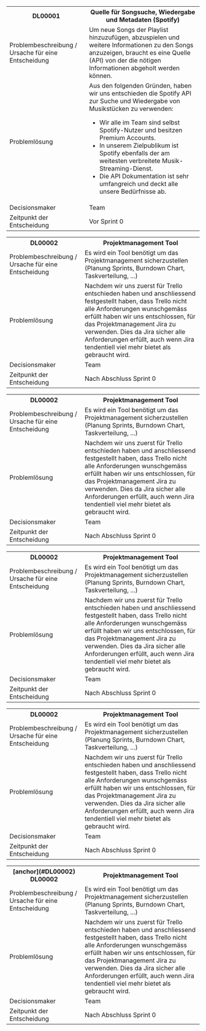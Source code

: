 
<table><tr><th>
	DL00001
</th><th>
	Quelle für Songsuche, Wiedergabe und Metadaten	(Spotify)
</th></tr><tr><td>
	Problembeschreibung / Ursache für eine Entscheidung
</td><td>
	Um neue Songs der Playlist hinzuzufügen, abzuspielen und weitere Informationen zu den Songs anzuzeigen, braucht es eine Quelle (API) von der die nötigen Informationen abgeholt werden können.
</td></tr><tr><td>
	Problemlösung
</td><td>
	Aus den folgenden Gründen, haben wir uns entschieden die Spotify API zur Suche und Wiedergabe von Musikstücken zu verwenden:

- Wir alle im Team sind selbst Spotify-Nutzer und besitzen Premium Accounts.
- In unserem Zielpublikum ist Spotify ebenfalls der am weitesten verbreitete Musik-Streaming-Dienst.
- Die API Dokumentation ist sehr umfangreich und deckt alle unsere Bedürfnisse ab.
</td></tr><tr><td>
	Decisionsmaker
</td><td>
	Team
</td></tr><tr><td>
	Zeitpunkt der Entscheidung
</td><td>
	Vor Sprint 0
</td></tr></table>

<table><tr><th>
	DL00002
</th><th>
	Projektmanagement Tool
</th></tr><tr><td>
	Problembeschreibung / Ursache für eine Entscheidung
</td><td>
	Es wird ein Tool benötigt um das Projektmanagement sicherzustellen (Planung Sprints, Burndown Chart, Taskverteilung, ...)
</td></tr><tr><td>
	Problemlösung
</td><td>
	Nachdem wir uns zuerst für Trello entschieden haben und anschliessend festgestellt haben, dass Trello nicht alle Anforderungen wunschgemäss erfüllt haben wir uns entschlossen, für das Projektmanagement Jira zu verwenden. Dies da Jira sicher alle Anforderungen erfüllt, auch wenn Jira tendentiell viel mehr bietet als gebraucht wird. 
</td></tr><tr><td>
	Decisionsmaker
</td><td>
	Team
</td></tr><tr><td>
	Zeitpunkt der Entscheidung
</td><td>
	Nach Abschluss Sprint 0
</td></tr></table>

<table><tr><th>
	DL00002
</th><th>
	Projektmanagement Tool
</th></tr><tr><td>
	Problembeschreibung / Ursache für eine Entscheidung
</td><td>
	Es wird ein Tool benötigt um das Projektmanagement sicherzustellen (Planung Sprints, Burndown Chart, Taskverteilung, ...)
</td></tr><tr><td>
	Problemlösung
</td><td>
	Nachdem wir uns zuerst für Trello entschieden haben und anschliessend festgestellt haben, dass Trello nicht alle Anforderungen wunschgemäss erfüllt haben wir uns entschlossen, für das Projektmanagement Jira zu verwenden. Dies da Jira sicher alle Anforderungen erfüllt, auch wenn Jira tendentiell viel mehr bietet als gebraucht wird. 
</td></tr><tr><td>
	Decisionsmaker
</td><td>
	Team
</td></tr><tr><td>
	Zeitpunkt der Entscheidung
</td><td>
	Nach Abschluss Sprint 0
</td></tr></table>

<table><tr><th>
	DL00002
</th><th>
	Projektmanagement Tool
</th></tr><tr><td>
	Problembeschreibung / Ursache für eine Entscheidung
</td><td>
	Es wird ein Tool benötigt um das Projektmanagement sicherzustellen (Planung Sprints, Burndown Chart, Taskverteilung, ...)
</td></tr><tr><td>
	Problemlösung
</td><td>
	Nachdem wir uns zuerst für Trello entschieden haben und anschliessend festgestellt haben, dass Trello nicht alle Anforderungen wunschgemäss erfüllt haben wir uns entschlossen, für das Projektmanagement Jira zu verwenden. Dies da Jira sicher alle Anforderungen erfüllt, auch wenn Jira tendentiell viel mehr bietet als gebraucht wird. 
</td></tr><tr><td>
	Decisionsmaker
</td><td>
	Team
</td></tr><tr><td>
	Zeitpunkt der Entscheidung
</td><td>
	Nach Abschluss Sprint 0
</td></tr></table>

<table><tr><th>
	DL00002
</th><th>
	Projektmanagement Tool
</th></tr><tr><td>
	Problembeschreibung / Ursache für eine Entscheidung
</td><td>
	Es wird ein Tool benötigt um das Projektmanagement sicherzustellen (Planung Sprints, Burndown Chart, Taskverteilung, ...)
</td></tr><tr><td>
	Problemlösung
</td><td>
	Nachdem wir uns zuerst für Trello entschieden haben und anschliessend festgestellt haben, dass Trello nicht alle Anforderungen wunschgemäss erfüllt haben wir uns entschlossen, für das Projektmanagement Jira zu verwenden. Dies da Jira sicher alle Anforderungen erfüllt, auch wenn Jira tendentiell viel mehr bietet als gebraucht wird. 
</td></tr><tr><td>
	Decisionsmaker
</td><td>
	Team
</td></tr><tr><td>
	Zeitpunkt der Entscheidung
</td><td>
	Nach Abschluss Sprint 0
</td></tr></table>

<table><tr><th>
	[anchor](#DL00002)
	DL00002
</th><th>
	Projektmanagement Tool
</th></tr><tr><td>
	Problembeschreibung / Ursache für eine Entscheidung
</td><td>
	Es wird ein Tool benötigt um das Projektmanagement sicherzustellen (Planung Sprints, Burndown Chart, Taskverteilung, ...)
</td></tr><tr><td>
	Problemlösung
</td><td>
	Nachdem wir uns zuerst für Trello entschieden haben und anschliessend festgestellt haben, dass Trello nicht alle Anforderungen wunschgemäss erfüllt haben wir uns entschlossen, für das Projektmanagement Jira zu verwenden. Dies da Jira sicher alle Anforderungen erfüllt, auch wenn Jira tendentiell viel mehr bietet als gebraucht wird. 
</td></tr><tr><td>
	Decisionsmaker
</td><td>
	Team
</td></tr><tr><td>
	Zeitpunkt der Entscheidung
</td><td>
	Nach Abschluss Sprint 0
</td></tr></table>
